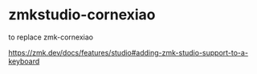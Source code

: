 # zmkstudio-cornexiao
to replace zmk-cornexiao

https://zmk.dev/docs/features/studio#adding-zmk-studio-support-to-a-keyboard